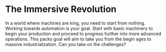 # The Immersive Revolution
In a world where machines are king, you need to start from nothing. Working towards automation is your goal. Start with basic machinery to begin your production and proceed to progress further into more advanced operations. This packs goal will aim to take you from the begin ages to massive industrialization. Can you take on the challenges?
